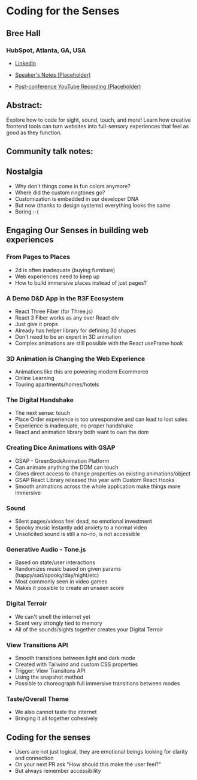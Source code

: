 # Coding for the Senses 

## Bree Hall
### HubSpot, Atlanta, GA, USA 
- [Linkedin](https://www.linkedin.com/in/briannahall0) 

- [Speaker's Notes (Placeholder)]()
- [Post-conference YouTube Recording (Placeholder)]()
## Abstract: 

Explore how to code for sight, sound, touch, and more! Learn how creative frontend tools can turn websites into full-sensory experiences that feel as good as they function.
## Community talk notes:

## Nostalgia
- Why don't things come in fun colors anymore?
- Where did the custom ringtones go?
- Customization is embedded in our developer DNA
- But now (thanks to design systems) everything looks the same
- Boring :-(

## Engaging Our Senses in building web experiences
### From Pages to Places
- 2d is often inadequate (buying furniture)
- Web experiences need to keep up
- How to build immersive places instead of just pages?

### A Demo D&D App in the R3F Ecosystem
- React Three Fiber (for Three.js)
- React 3 Fiber works as any over React div
- Just give it props
- Already has helper library for defining 3d shapes
- Don't need to be an expert in 3D animation
- Complex animations are still possible with the React useFrame hook

### 3D Animation is Changing the Web Experience
- Animations like this are powering modern Ecommerce
- Online Learning
- Touring apartments/homes/hotels

### The Digital Handshake
- The next sense: touch
- Place Order experience is too unresponsive and can lead to lost sales
- Experience is inadequate, no proper handshake
- React and animation library both want to own the dom

### Creating Dice Animations with GSAP
- GSAP - GreenSockAnimation Platform
- Can animate anything the DOM can touch
- Gives direct access to change properties on existing animations/object
- GSAP React Library released this year with Custom React Hooks
- Smooth animations across the whole application make things more immersive

### Sound
- Silent pages/videos feel dead, no emotional investment
- Spooky music instantly add anxiety to a normal video
- Unsolicited sound is still a no-no, is not accessible

### Generative Audio - Tone.js
- Based on state/user interactions
- Randomizes music based on given params (happy/sad/spooky/day/night/etc)
- Most commonly seen in video games
- Makes it possible to create an unseen score

### Digital Terroir
- We can't smell the internet yet
- Scent very strongly tied to memory
- All of the sounds/sights together creates your Digital Terroir

### View Transitions API 
- Smooth transitions between light and dark mode
- Created with Tailwind and custom CSS properties
- Trigger: View Transitons API
- Using the snapshot method
- Possible to choreograph  full immersive transitions between modes

### Taste/Overall Theme
- We also cannot taste the internet
- Bringing it all together cohesively

## Coding for the senses
- Users are not just logical, they are emotional beings looking for clarity and connection
- On your next PR ask "How should this make the user feel?"
- But always remember accessibility